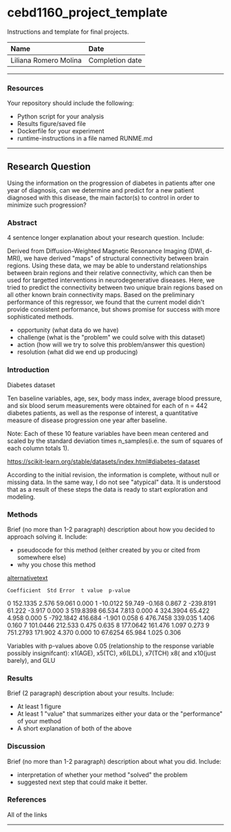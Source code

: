 # cebd1160_project_template
Instructions and template for final projects.

| Name | Date |
|:-------|:---------------|
|Liliana Romero Molina | Completion date|

-----

### Resources
Your repository should include the following:

- Python script for your analysis
- Results figure/saved file
- Dockerfile for your experiment
- runtime-instructions in a file named RUNME.md

-----

## Research Question

Using the information on the progression of diabetes in patients after one year of diagnosis, can we determine and predict for a new patient diagnosed with this disease, the main factor(s) to control in order to minimize such progression? 

### Abstract

4 sentence longer explanation about your research question. Include:

Derived from Diffusion-Weighted Magnetic Resonance Imaging (DWI, d-MRI), we have derived "maps" of structural connectivity between brain regions.
Using these data, we may be able to understand relationships between brain regions and their relative connectivity, which can then be used for targetted interventions in neurodegenerative diseases.
Here, we tried to predict the connectivity between two unique brain regions based on all other known brain connectivity maps.
Based on the preliminary performance of this regressor, we found that the current model didn't provide consistent performance, but shows promise for success with more sophisticated methods.


- opportunity (what data do we have)
- challenge (what is the "problem" we could solve with this dataset)
- action (how will we try to solve this problem/answer this question)
- resolution (what did we end up producing)

### Introduction

Diabetes dataset

Ten baseline variables, age, sex, body mass index, average blood pressure, and six blood serum measurements were obtained for each of n = 442 diabetes patients, as well as the response of interest, a quantitative measure of disease progression one year after baseline. 
 
Note: Each of these 10 feature variables have been mean centered and scaled by the standard deviation times n_samples(i.e. the sum of squares of each column totals 1). 

https://scikit-learn.org/stable/datasets/index.html#diabetes-dataset

According to the initial revision, the information is complete, without null or missing data.   In the same way, I do not see "atypical" data.  It is understood that as a result of these steps the data is ready to start exploration and modeling.

### Methods



Brief (no more than 1-2 paragraph) description about how you decided to approach solving it. Include:

- pseudocode for this method (either created by you or cited from somewhere else)
- why you chose this method

[alternativetext](diabetes7plots/heatmapseaborn.png)


    Coefficient  Std Error  t value  p-value
0      152.1335      2.576   59.061    0.000
1      -10.0122     59.749   -0.168    0.867
2     -239.8191     61.222   -3.917    0.000
3      519.8398     66.534    7.813    0.000
4      324.3904     65.422    4.958    0.000
5     -792.1842    416.684   -1.901    0.058
6      476.7458    339.035    1.406    0.160
7      101.0446    212.533    0.475    0.635
8      177.0642    161.476    1.097    0.273
9      751.2793    171.902    4.370    0.000
10      67.6254     65.984    1.025    0.306

Variables with p-values above 0.05 (relationship to the response variable possibly insignifcant): x1(AGE), x5(TC), x6(LDL), x7(TCH) x8( and x10(just barely), and GLU

### Results

Brief (2 paragraph) description about your results. Include:

- At least 1 figure
- At least 1 "value" that summarizes either your data or the "performance" of your method
- A short explanation of both of the above

### Discussion
Brief (no more than 1-2 paragraph) description about what you did. Include:

- interpretation of whether your method "solved" the problem
- suggested next step that could make it better.

### References
All of the links

-------
